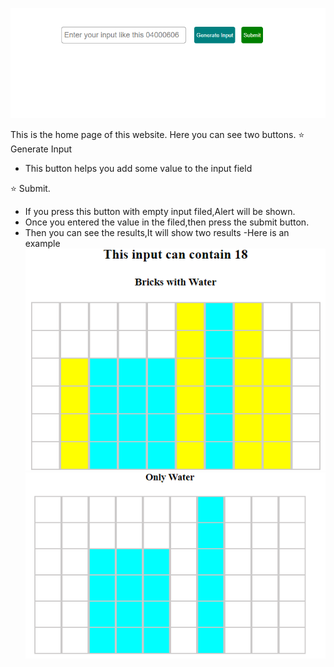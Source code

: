 ![](water-home.png)

This is the home page of this website.
Here you can see two buttons.
:star: Generate Input
- This button helps you add some value to the input field
  
:star: Submit.
- If you press this button with empty input filed,Alert will be shown.
- Once you entered the value in the filed,then press the submit button.
- Then you can see the results,It will show two results
-Here is an example
![1.Bricks with water](Bricksandwater.png)
![2.Only water](onlywater.png)
